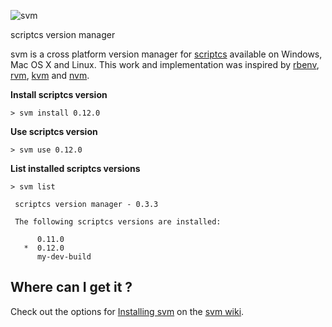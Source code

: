 ![svm](https://raw.githubusercontent.com/paulbouwer/scriptcs-svm/master/assets/logo.png)

scriptcs version manager

svm is a cross platform version manager for [scriptcs](http://scriptcs.net/ "scriptcs makes it easy to write and execute C# with a simple text editor.") available on Windows, Mac OS X and Linux. This work and implementation was inspired by [rbenv](https://github.com/sstephenson/rbenv), [rvm](https://github.com/wayneeseguin/rvm), [kvm](https://github.com/aspnet/KRuntime/tree/dev/setup) and [nvm](https://github.com/creationix/nvm).

**Install scriptcs version**
```
> svm install 0.12.0
```
**Use scriptcs version**
```
> svm use 0.12.0
```
**List installed scriptcs versions**
```
> svm list

 scriptcs version manager - 0.3.3

 The following scriptcs versions are installed:

      0.11.0
   *  0.12.0
      my-dev-build
```

## Where can I get it ?

Check out the options for [Installing svm](https://github.com/paulbouwer/scriptcs-svm/wiki/Installing-svm) on the [svm wiki](https://github.com/paulbouwer/scriptcs-svm/wiki).